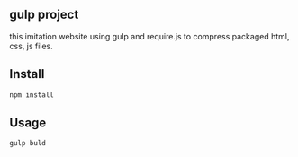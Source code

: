 ## gulp project
this imitation website using gulp and require.js to compress packaged html, css, js files.

## Install
```bash
npm install
```

## Usage
```bash
gulp buld
```
